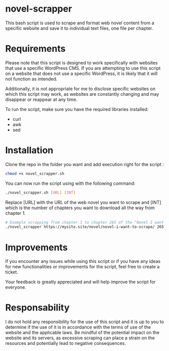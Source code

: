# novel-scrapper

This bash script is used to scrape and format web novel content from a specific website and save it to individual text files, one file per chapter.

# Requirements

Please note that this script is designed to work specifically with websites that use a specific WordPress CMS. 
If you are attempting to use this script on a website that does not use a specific WordPress, it is likely that it will not function as intended. 

Additionally, it is not appropriate for me to disclose specific websites on which this script may work, as websites are constantly changing and may disappear or reappear at any time.

To run the script, make sure you have the required libraries installed:

 -  curl
 -  awk
 -  sed

# Installation

Clone the repo in the folder you want and add execution right for the script : 

```bash
chmod +x novel_scrapper.sh
```

You can now run the script using with the following command:


```bash
./novel_scrapper.sh [URL] [INT]
```
Replace [URL] with the URL of the web novel you want to scrape and [INT] which is the number of chapters you want to download all the way from chapter 1.

```bash
# Example scrapping from chapter 1 to chapter 265 of the "Novel I want to scrape"
./novel_scrapper https://mysite.site/novel/novel-i-want-to-scrape/ 265
```

# Improvements

If you encounter any issues while using this script or if you have any ideas for new functionalities or improvements for the script, 
feel free to create a ticket.

Your feedback is greatly appreciated and will help improve the script for everyone.


# Responsability

I do not hold any responsibility for the use of this script and it is up to you to determine if the use of it is in accordance with the terms of use of the website and the applicable laws. 
Be mindful of the potential impact on the website and its servers, as excessive scraping can place a strain on the resources and potentially lead to negative consequences.
